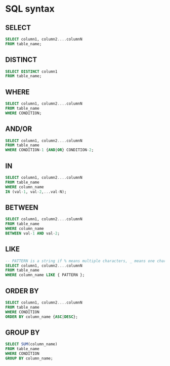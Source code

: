 # SQL syntax

## SELECT

```sql
SELECT column1, column2....columnN
FROM table_name;
```

## DISTINCT

```sql
SELECT DISTINCT column1
FROM table_name;
```

## WHERE

```sql
SELECT column1, column2....columnN
FROM table_name
WHERE CONDITION;
```

## AND/OR

```sql
SELECT column1, column2....columnN
FROM table_name
WHERE CONDITION-1 {AND|OR} CONDITION-2;

```

## IN

```sql
SELECT column1, column2....columnN
FROM table_name
WHERE column_name
IN (val-1, val-2,...val-N);
```

## BETWEEN

```sql
SELECT column1, column2....columnN
FROM table_name
WHERE column_name
BETWEEN val-1 AND val-2;
```

## LIKE

```sql
-- PATTERN is a string if % means multiple characters, _ means one character
SELECT column1, column2....columnN
FROM table_name
WHERE column_name LIKE { PATTERN };
```

## ORDER BY

```sql
SELECT column1, column2....columnN
FROM table_name
WHERE CONDITION
ORDER BY column_name {ASC|DESC};
```

## GROUP BY

```sql
SELECT SUM(column_name)
FROM table_name
WHERE CONDITION
GROUP BY column_name;
```

